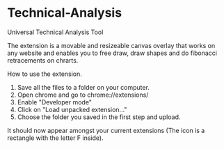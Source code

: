 # Technical-Analysis
Universal Technical Analysis Tool

The extension is a movable and resizeable canvas overlay that works on any website and enables you to free draw, draw shapes and do fibonacci retracements on chrarts.


How to use the extension.

1. Save all the files to a folder on your computer.
2. Open chrome and go to chrome://extensions/
3. Enable "Developer mode"
4. Click on "Load unpacked extension..."
5. Choose the folder you saved in the first step and upload.

It should now appear amongst your current extensions (The icon is a rectangle with the letter F inside).
